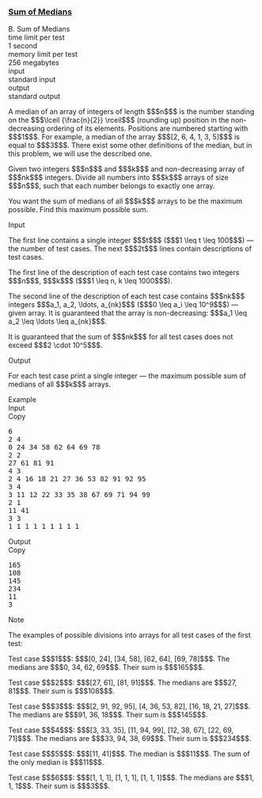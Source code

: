 <h3><a href="https://codeforces.com/contest/1440/problem/B" target="_blank" rel="noopener noreferrer">Sum of Medians</a></h3>

<div class="header"><div class="title">B. Sum of Medians</div><div class="time-limit"><div class="property-title">time limit per test</div>1 second</div><div class="memory-limit"><div class="property-title">memory limit per test</div>256 megabytes</div><div class="input-file input-standard"><div class="property-title">input</div>standard input</div><div class="output-file output-standard"><div class="property-title">output</div>standard output</div></div><div><p>A <span class="tex-font-style-it">median</span> of an array of integers of length $$$n$$$ is the number standing on the $$$\lceil {\frac{n}{2}} \rceil$$$ (rounding up) position in the non-decreasing ordering of its elements. Positions are numbered starting with $$$1$$$. For example, a median of the array $$$[2, 6, 4, 1, 3, 5]$$$ is equal to $$$3$$$. <span class="tex-font-style-bf">There exist some other definitions of the median, but in this problem, we will use the described one.</span></p><p>Given two integers $$$n$$$ and $$$k$$$ and <span class="tex-font-style-bf">non-decreasing</span> array of $$$nk$$$ integers. Divide all numbers into $$$k$$$ arrays of size $$$n$$$, such that each number belongs to <span class="tex-font-style-bf">exactly</span> one array.</p><p>You want the sum of medians of all $$$k$$$ arrays to be the maximum possible. Find this maximum possible sum.</p></div><div class="input-specification"><div class="section-title">Input</div><p>The first line contains a single integer $$$t$$$ ($$$1 \leq t \leq 100$$$) — the number of test cases. The next $$$2t$$$ lines contain descriptions of test cases.</p><p>The first line of the description of each test case contains two integers $$$n$$$, $$$k$$$ ($$$1 \leq n, k \leq 1000$$$).</p><p>The second line of the description of each test case contains $$$nk$$$ integers $$$a_1, a_2, \ldots, a_{nk}$$$ ($$$0 \leq a_i \leq 10^9$$$) — given array. It is guaranteed that the array is non-decreasing: $$$a_1 \leq a_2 \leq \ldots \leq a_{nk}$$$.</p><p>It is guaranteed that the sum of $$$nk$$$ for all test cases does not exceed $$$2 \cdot 10^5$$$.</p></div><div class="output-specification"><div class="section-title">Output</div><p>For each test case print a single integer — the maximum possible sum of medians of all $$$k$$$ arrays.</p></div><div class="sample-tests"><div class="section-title">Example</div><div class="sample-test"><div class="input"><div class="title">Input<div title="Copy" data-clipboard-target="#id0018902203741826962" id="id009932273548802887" class="input-output-copier">Copy</div></div><pre id="id0018902203741826962">6
2 4
0 24 34 58 62 64 69 78
2 2
27 61 81 91
4 3
2 4 16 18 21 27 36 53 82 91 92 95
3 4
3 11 12 22 33 35 38 67 69 71 94 99
2 1
11 41
3 3
1 1 1 1 1 1 1 1 1
</pre></div><div class="output"><div class="title">Output<div title="Copy" data-clipboard-target="#id00038281056992139906" id="id008440259916724371" class="input-output-copier">Copy</div></div><pre id="id00038281056992139906">165
108
145
234
11
3
</pre></div></div></div><div class="note"><div class="section-title">Note</div><p>The examples of possible divisions into arrays for all test cases of the first test:</p><p>Test case $$$1$$$: $$$[0, 24], [34, 58], [62, 64], [69, 78]$$$. The medians are $$$0, 34, 62, 69$$$. Their sum is $$$165$$$.</p><p>Test case $$$2$$$: $$$[27, 61], [81, 91]$$$. The medians are $$$27, 81$$$. Their sum is $$$108$$$.</p><p>Test case $$$3$$$: $$$[2, 91, 92, 95], [4, 36, 53, 82], [16, 18, 21, 27]$$$. The medians are $$$91, 36, 18$$$. Their sum is $$$145$$$.</p><p>Test case $$$4$$$: $$$[3, 33, 35], [11, 94, 99], [12, 38, 67], [22, 69, 71]$$$. The medians are $$$33, 94, 38, 69$$$. Their sum is $$$234$$$.</p><p>Test case $$$5$$$: $$$[11, 41]$$$. The median is $$$11$$$. The sum of the only median is $$$11$$$.</p><p>Test case $$$6$$$: $$$[1, 1, 1], [1, 1, 1], [1, 1, 1]$$$. The medians are $$$1, 1, 1$$$. Their sum is $$$3$$$.</p></div>